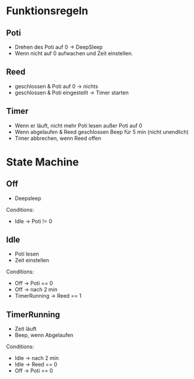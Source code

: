 # Funktionsregeln

## Poti

- Drehen des Poti auf 0 -> DeepSleep
- Wenn nicht auf 0 aufwachen und Zeit einstellen.

## Reed

- geschlossen & Poti auf 0 -> nichts
- geschlossen & Poti eingestellt -> Timer starten

## Timer

- Wenn er läuft, nicht mehr Poti lesen außer Poti auf 0
- Wenn abgelaufen & Reed geschlossen Beep für 5 min (nicht unendlich)
- Timer abbrechen, wenn Reed offen


# State Machine

## Off

- Deepsleep

Conditions:
- Idle -> Poti != 0

## Idle

- Poti lesen
- Zeit einstellen

Conditions:
- Off -> Poti == 0
- Off -> nach 2 min
- TimerRunning -> Reed == 1

## TimerRunning

- Zeit läuft
- Beep, wenn Abgelaufen

Conditions:
- Idle -> nach 2 min
- Idle -> Reed == 0
- Off -> Poti == 0